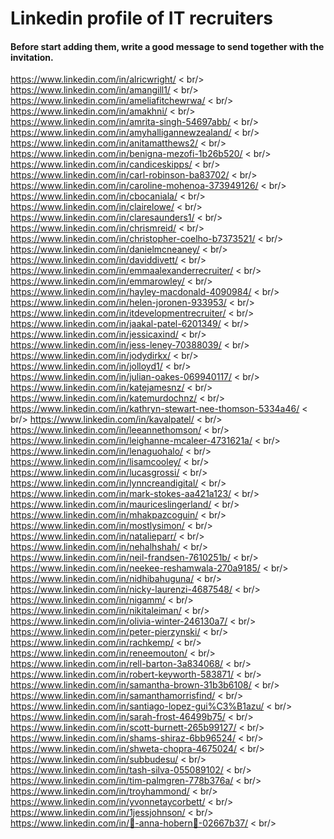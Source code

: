 # Linkedin profile of IT recruiters
#### Before start adding them, write a good message to send together with the invitation.

https://www.linkedin.com/in/alricwright/ < br/> 
https://www.linkedin.com/in/amangill1/ < br/> 
https://www.linkedin.com/in/ameliafitchewrwa/ < br/> 
https://www.linkedin.com/in/amakhni/ < br/> 
https://www.linkedin.com/in/amrita-singh-54697abb/ < br/> 
https://www.linkedin.com/in/amyhalligannewzealand/ < br/> 
https://www.linkedin.com/in/anitamatthews2/ < br/> 
https://www.linkedin.com/in/benigna-mezofi-1b26b520/ < br/> 
https://www.linkedin.com/in/candiceskipps/ < br/> 
https://www.linkedin.com/in/carl-robinson-ba83702/ < br/> 
https://www.linkedin.com/in/caroline-mohenoa-373949126/ < br/> 
https://www.linkedin.com/in/cbocaniala/ < br/> 
https://www.linkedin.com/in/clairelowe/ < br/> 
https://www.linkedin.com/in/claresaunders1/ < br/> 
https://www.linkedin.com/in/chrismreid/ < br/> 
https://www.linkedin.com/in/christopher-coelho-b7373521/ < br/> 
https://www.linkedin.com/in/danielmcneaney/ < br/> 
https://www.linkedin.com/in/daviddivett/ < br/> 
https://www.linkedin.com/in/emmaalexanderrecruiter/ < br/> 
https://www.linkedin.com/in/emmarowley/ < br/> 
https://www.linkedin.com/in/hayley-macdonald-4090984/ < br/> 
https://www.linkedin.com/in/helen-joronen-933953/ < br/> 
https://www.linkedin.com/in/itdevelopmentrecruiter/ < br/> 
https://www.linkedin.com/in/jaakal-patel-6201349/ < br/> 
https://www.linkedin.com/in/jessicaxind/ < br/> 
https://www.linkedin.com/in/jess-leney-70388039/ < br/> 
https://www.linkedin.com/in/jodydirkx/ < br/> 
https://www.linkedin.com/in/jolloyd1/ < br/> 
https://www.linkedin.com/in/julian-oakes-069940117/ < br/> 
https://www.linkedin.com/in/katejamesnz/ < br/> 
https://www.linkedin.com/in/katemurdochnz/ < br/> 
https://www.linkedin.com/in/kathryn-stewart-nee-thomson-5334a46/ < br/> 
https://www.linkedin.com/in/kavalpatel/ < br/> 
https://www.linkedin.com/in/leeannethomson/ < br/> 
https://www.linkedin.com/in/leighanne-mcaleer-4731621a/ < br/> 
https://www.linkedin.com/in/lenaguohalo/ < br/> 
https://www.linkedin.com/in/lisamcooley/ < br/> 
https://www.linkedin.com/in/lucasgrossi/ < br/> 
https://www.linkedin.com/in/lynncreandigital/ < br/> 
https://www.linkedin.com/in/mark-stokes-aa421a123/ < br/> 
https://www.linkedin.com/in/mauriceslingerland/ < br/> 
https://www.linkedin.com/in/mhakpazcoguin/ < br/> 
https://www.linkedin.com/in/mostlysimon/ < br/> 
https://www.linkedin.com/in/natalieparr/ < br/> 
https://www.linkedin.com/in/nehalhshah/ < br/> 
https://www.linkedin.com/in/neil-frandsen-7610251b/ < br/> 
https://www.linkedin.com/in/neekee-reshamwala-270a9185/ < br/> 
https://www.linkedin.com/in/nidhibahuguna/ < br/> 
https://www.linkedin.com/in/nicky-laurenzi-4687548/ < br/> 
https://www.linkedin.com/in/nigamm/ < br/> 
https://www.linkedin.com/in/nikitaleiman/ < br/> 
https://www.linkedin.com/in/olivia-winter-246130a7/ < br/> 
https://www.linkedin.com/in/peter-pierzynski/ < br/> 
https://www.linkedin.com/in/rachkemp/ < br/> 
https://www.linkedin.com/in/reneemouton/ < br/> 
https://www.linkedin.com/in/rell-barton-3a834068/ < br/> 
https://www.linkedin.com/in/robert-keyworth-583871/ < br/> 
https://www.linkedin.com/in/samantha-brown-31b3b6108/ < br/> 
https://www.linkedin.com/in/samanthamorrisfind/ < br/> 
https://www.linkedin.com/in/santiago-lopez-gui%C3%B1azu/ < br/> 
https://www.linkedin.com/in/sarah-frost-46499b75/ < br/> 
https://www.linkedin.com/in/scott-burnett-265b99127/ < br/> 
https://www.linkedin.com/in/shams-shiraz-6bb96524/ < br/> 
https://www.linkedin.com/in/shweta-chopra-4675024/ < br/> 
https://www.linkedin.com/in/subbudesu/ < br/> 
https://www.linkedin.com/in/tash-silva-055089102/ < br/> 
https://www.linkedin.com/in/tim-palmgren-778b376a/ < br/> 
https://www.linkedin.com/in/troyhammond/ < br/> 
https://www.linkedin.com/in/yvonnetaycorbett/ < br/> 
https://www.linkedin.com/in/1jessjohnson/ < br/> 
https://www.linkedin.com/in/🌾-anna-hobern🌾-02667b37/ < br/> 
